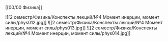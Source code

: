 [[00/00 Физика]]

![[2 семестр/Физика/Конспекты лекций/№4 Момент инерции, момент силы/phys012.jpg]]
![[2 семестр/Физика/Конспекты лекций/№4 Момент инерции, момент силы/phys013.jpg]]
![[2 семестр/Физика/Конспекты лекций/№4 Момент инерции, момент силы/phys014.jpg]]